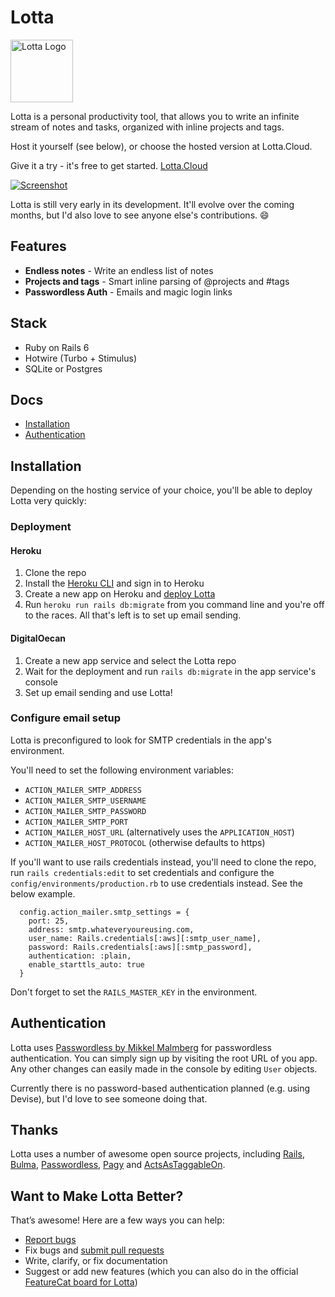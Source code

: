 # Lotta

<img src="https://static.startpunkt.io/lotta/lotta_app_icon.png" alt="Lotta Logo" width="100"/>

Lotta is a personal productivity tool, that allows you to write an infinite stream of notes and tasks, organized with inline projects and tags.

Host it yourself (see below), or choose the hosted version at Lotta.Cloud.

Give it a try - it's free to get started.  [Lotta.Cloud](https://lotta.cloud)

[![Screenshot](https://static.startpunkt.io/lotta/lotta_screenshot.png)](https://blazer.dokkuapp.com)

Lotta is still very early in its development. It'll evolve over the coming months, but I'd also love to see anyone else's contributions. :smile:

## Features

- **Endless notes** - Write an endless list of notes
- **Projects and tags** - Smart inline parsing of @projects and #tags
- **Passwordless Auth** - Emails and magic login links


## Stack
- Ruby on Rails 6
- Hotwire (Turbo + Stimulus)
- SQLite or Postgres

## Docs

- [Installation](#installation)
- [Authentication](#authentication)

## Installation

Depending on the hosting service of your choice, you'll be able to deploy Lotta very quickly:

### Deployment

#### Heroku
1. Clone the repo 
2. Install the [Heroku CLI](https://devcenter.heroku.com/articles/heroku-cli) and sign in to Heroku
3. Create a new app on Heroku and [deploy Lotta](https://devcenter.heroku.com/articles/getting-started-with-rails6)
4. Run `heroku run rails db:migrate` from you command line and you're off to the races. All that's left is to set up email sending.

#### DigitalOecan
1. Create a new app service and select the Lotta repo
2. Wait for the deployment and run `rails db:migrate` in the app service's console
3. Set up email sending and use Lotta!

### Configure email setup
Lotta is preconfigured to look for SMTP credentials in the app's environment.

You'll need to set the following environment variables:
- `ACTION_MAILER_SMTP_ADDRESS`
- `ACTION_MAILER_SMTP_USERNAME`
- `ACTION_MAILER_SMTP_PASSWORD`
- `ACTION_MAILER_SMTP_PORT`
- `ACTION_MAILER_HOST_URL` (alternatively uses the `APPLICATION_HOST`)
- `ACTION_MAILER_HOST_PROTOCOL` (otherwise defaults to https)

If you'll want to use rails credentials instead, you'll need to clone the repo, run `rails credentials:edit` to set credentials and configure the `config/environments/production.rb` to use credentials instead. See the below example.

```
  config.action_mailer.smtp_settings = {
    port: 25,
    address: smtp.whateveryoureusing.com,
    user_name: Rails.credentials[:aws][:smtp_user_name],
    password: Rails.credentials[:aws][:smtp_password],
    authentication: :plain,
    enable_starttls_auto: true
  }
```
Don't forget to set the `RAILS_MASTER_KEY` in the environment.

## Authentication

Lotta uses [Passwordless by Mikkel Malmberg](https://github.com/mikker/passwordless) for passwordless authentication. You can simply sign up by visiting the root URL of you app. Any other changes can easily made in the console by editing `User` objects.

Currently there is no password-based authentication planned (e.g. using Devise), but I'd love to see someone doing that.

## Thanks

Lotta uses a number of awesome open source projects, including [Rails](https://github.com/rails/rails/), [Bulma](https://github.com/jgthms/bulma), [Passwordless](https://github.com/mikker/passwordless), [Pagy](https://github.com/ddnexus/pagy) and [ActsAsTaggableOn](https://github.com/mbleigh/acts-as-taggable-on).


## Want to Make Lotta Better?

That’s awesome! Here are a few ways you can help:

- [Report bugs](https://github.com/benedictbartsch/lotta/issues)
- Fix bugs and [submit pull requests](https://github.com/benedictbartsch/lotta/pulls)
- Write, clarify, or fix documentation
- Suggest or add new features (which you can also do in the official [FeatureCat board for Lotta](https://lottacloud.featurecat.app))
